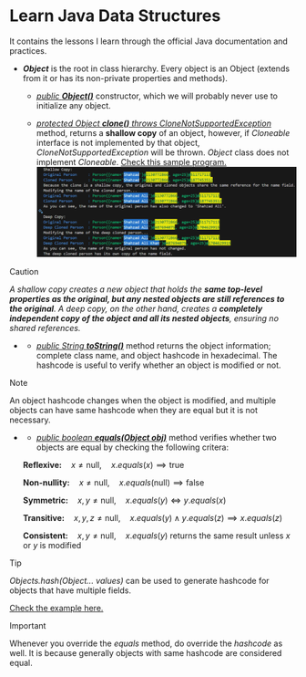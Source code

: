 # Learn Java Data Structures

It contains the lessons I learn through the official Java documentation and practices.

* ***Object*** is the root in class hierarchy. Every object is an Object (extends from it or has its non-private properties and methods).

  * [*public **Object()***](./Object/README.md#constructors) constructor, which we will probably never use to initialize any object.
  
  * [*protected Object **clone()** throws CloneNotSupportedException*](./Object/README.md#protected-object-clone-throws-clonenotsupportedexception) method, returns a **shallow copy** of an object, however, if *Cloneable* interface is not implemented by that object, *CloneNotSupportedException* will be thrown. *Object* class does not implement *Cloneable*. [Check this sample program.](./Object/CloneExample.java)
    ![Shallow Copy vs Deep Copy - Sample Output](./Object/outputs/Shallow%20Copy%20vs%20Deep%20Copy.PNG)

> [!CAUTION]
> *A shallow copy creates a new object that holds the **same top-level properties as the original, but any nested objects are still references to the original**. A deep copy, on the other hand, creates a **completely independent copy of the object and all its nested objects**, ensuring no shared references.*

* * [*public String **toString()***](./Object/README.md#string-tostring) method returns the object information; complete class name, and object hashcode in hexadecimal. The hashcode is useful to verify whether an object is modified or not.

> [!NOTE]
> An object hashcode changes when the object is modified, and multiple objects can have same hashcode when they are equal but it is not necessary.

* * [*public boolean **equals(Object obj)***](./Object/README.md#public-boolean-equalsobject-obj) method verifies whether two objects are equal by checking the following critera:

  **Reflexive:**$\quad x \neq \text{null}, \quad x.equals(x) \implies \text{true}$

  **Non-nullity:**$\quad x \neq \text{null}, \quad x.equals(\text{null}) \implies \text{false}$
  
  **Symmetric:**$\quad x, y \neq \text{null}, \quad x.equals(y) \iff y.equals(x)$

  **Transitive:**$\quad x, y, z \neq \text{null}, \quad x.equals(y) \land y.equals(z) \implies x.equals(z)$

  **Consistent:**$\quad x, y \neq \text{null}, \quad x.equals(y) \text{ returns the same result unless } x \text{ or } y \text{ is modified}$

> [!TIP]
> *Objects.hash(Object... values)* can be used to generate hashcode for objects that have multiple fields.

  [Check the example here.](./Object/OverridenEqualsExample.java)

> [!IMPORTANT]
> Whenever you override the *equals* method, do override the *hashcode* as well. It is because generally objects with same hashcode are considered equal.
